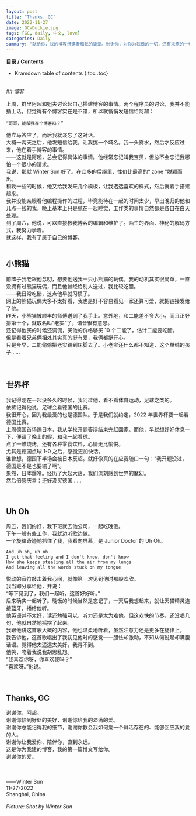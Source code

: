 ```yaml
---
layout: post
title: "Thanks, GC"
date: 2022-11-27
image: GCwDuckie.jpg
tags: [GC, daily, 中文, love]
categories: Daily
summary: "献给你，我的博客搭建者和我的挚爱。谢谢你，为你为我做的一切，还有未来的一切。"
---
```

**目录 / Contents**
* Kramdown table of contents
{:toc .toc}
<br/>
## 博客    

上周，群里阿超和姐夫讨论起自己搭建博客的事情。两个程序员的讨论，我并不能插上话，但觉得有个博客实在是不错，所以就悄悄发短信给阿超：    

```
“哥哥，能帮我写个博客吗？”
```

他立马答应了，而后我就淡忘了这对话。    
大概一两天之后，他发短信给我，让我挑一个域名。我一头雾水，然后才反应过来，他在着手博客的事情。    
——这就是阿超，总会记得具体的事情。他经常忘记叫我宝贝，但总不会忘记我哪怕一个很小的请求。    
我说，那就 Winter Sun 好了。在众多的后缀里，性价比最高的“ zone ”脱颖而出。    
稍晚一些的时候，他又给我发来几个模板，让我选选喜欢的样式，然后就着手搭建起来。    
我并没能亲眼看他编程操作的过程，毕竟能待在一起的时间太少，早出晚归的他和几点一线的我，晚上基本上只是腻在一起睡觉，工作类的事情自然都是各自在白天处理。    
到了周六，他说，可以直接教我博客的编辑和维护了。陌生的界面、神秘的解码方式，我努力学着。    
就这样，我有了属于自己的博客。 
<br/>
<br/>
## 小熊猫
前阵子我老跟他念叨，想要他送我一只小熊猫的玩偶。我的动机其实很简单，一直没拥有过熊猫玩偶，而且他曾经给别人送过，我比较吃醋。    
——我日常吃醋，这点他早就习惯了。    
网上的熊猫玩偶大多不太好看，我也是好不容易看见一家还算可爱，就把链接发给了他。    
昨天，小熊猫被顺丰的师傅送到了我手上。意外地，和二能差不多大小，而且正好排第十个，就取名叫“老实”了，谐音很有意思。    
还记得他买的时候还调侃，买他的价格够买 10 个二能了，估计二能要吃醋。    
但是看着兄弟俩相处其实真的挺有爱，我俩都挺开心。    
只是今早，二能偷偷把老实踹到床脚去了。小老实还什么都不知道，这个单纯的孩子……    
<br/>
<br/> 
## 世界杯
我记得刚在一起没多久的时候，我问过他，看不看体育运动，足球之类的。    
依稀记得他说，足球会看德国的比赛。    
我很开心，因为我最爱的也是德国队。于是我们就约定，2022 年世界杯要一起看德国比赛。    
上周德国首场踢日本，我从学校开题答辩结束完赶回家。而他，早就想好好休息一下，便请了晚上的假，和我一起看球。    
点了一堆烧烤，还有各种零食饮料，心情无比愉悦。    
尤其是德国点球 1-0 之后，感觉更加快活。    
谁曾想，德国下半场会被日本反超。就好像真的在应我随口一句：“我开题没过，德国是不是也要输了啊”。    
果然，日本爆冷。经历了大起大落，我们深刻感到世界的魔幻。    
然后倍感庆幸：还好没买德国……    
<br/>
<br/>
## Uh Oh
周五，我们约好，我下班就去他公司，一起吃晚饭。    
下午一般有些工作，我就边听歌边做。    
一个旋律奇迹地抓住了我，我看向屏幕，是 Junior Doctor 的 Uh Oh。    
```
And uh oh, uh oh
I get that feeling and I don't know, don't know
How she keeps stealing all the air from my lungs
And leaving all the words stuck on my tongue
```
悦动的音符敲击着我心间，就像第一次见到他时那般欢欣。    
我当即分享给他，并说：    
“等下见到了，我们一起听，这首好好听。”    
后来确实一起听了。晚饭的时候当然是忘记了，一天后我想起来，就让天猫精灵连接蓝牙，播给他听。    
他英语并不太好，读还勉强可以，听力还是太为难他。但这欢快的节奏，还没唱几句，他就自然地摇摆了起来。    
我跟他讲这首歌大概的内容，他也温柔地听着，虽然注意力还是更多在旋律上。    
我告诉他，这首歌唱出了我初见他时的感觉——胆怯却激动，不知从何说起却满腹话语。觉得他太遥远太美好，我得不到。    
他笑，吻着我说我胡思乱想。    
“我喜欢你呀，你喜欢我吗？”    
“喜欢呀。”他说。    
<br/> 
<br/>         
## Thanks, GC
谢谢你，阿超。    
谢谢你恰到好处的美好，谢谢你给我的溢满的爱。    
谢谢你总能记得我的细节，谢谢你教会我如何爱一个鲜活存在的、能够回应我的爱的人。    
谢谢你让我爱你、陪伴你，直到永远。    
这是你为我建的博客，我的第一篇博文写给你。    
谢谢你的爱。    
<br/>
<br/>     
——Winter Sun    
11-27-2022    
Shanghai, China    
<br/>
_Picture: Shot by Winter Sun_



